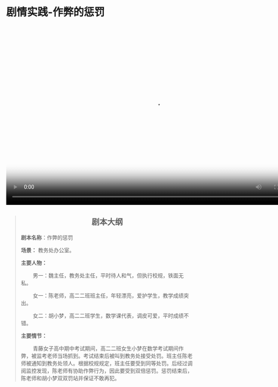 # 剧情实践-作弊的惩罚


&emsp;&emsp; 
<head>
   <link href="https://vjs.zencdn.net/7.20.3/video-js.css" rel="stylesheet" />
</head>
<body>
        <video
            id="my-video"
            class="video-js vjs-default-skin vjs-big-play-centered vjs-fluid"
            controls
            preload="auto"
            width="800"
            height="450"
            poster="/剧情实践-作弊的惩罚/poster-punishment-for-cheating.jpg"
            data-setup="{}">
           <source src="/剧情实践-作弊的惩罚/punishment-for-cheating.mp4" type="video/mp4">
        </video>
        <script src="https://vjs.zencdn.net/7.20.3/video.min.js"></script>
</body>


> ## <center>剧本大纲</center>
>**剧本名称**：作弊的惩罚
>
>**场景：** 教务处办公室。
>
>**主要人物：**
>
>&emsp;&emsp; 男一：魏主任，教务处主任，平时待人和气，但执行校规，铁面无私。
>
>&emsp;&emsp; 女一：陈老师，高二二班班主任，年轻漂亮，爱护学生，教学成绩突出。
>
>&emsp;&emsp; 女二：胡小梦，高二二班学生，数学课代表，调皮可爱，平时成绩不错。
>
>**主要情节：**
>
>&emsp;&emsp; 青藤女子高中期中考试期间，高二二班女生小梦在数学考试期间作弊，被监考老师当场抓到。考试结束后被叫到教务处接受处罚。班主任陈老师被通知到教务处领人。根据校规规定，班主任要受到同等处罚。后经过调阅监控发现，陈老师有协助作弊行为，因此要受到双倍惩罚。惩罚结束后，陈老师和胡小梦双双罚站并保证不敢再犯。



